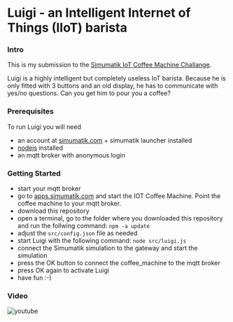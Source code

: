 # Luigi - an Intelligent Internet of Things (IIoT) barista

### Intro
This is my submission to the [Simumatik IoT Coffee Machine Challange](https://academy.simumatik.com/iot-challenge/). 

Luigi is a highly intelligent but completely useless IoT barista. Because he is only fitted with 3 buttons and an old display, he has to communicate with yes/no questions. Can you get him to pour you a coffee?

### Prerequisites
To run Luigi you will need
* an account at [simumatik.com](https://simumatik.com/) + simumatik launcher installed
* [nodejs](https://nodejs.org/) installed
* an mqtt broker with anonymous login


### Getting Started
* start your mqtt broker
* go to [apps.simumatik.com](https://apps.simumatik.com) and start the IOT Coffee Machine. Point the coffee machine to your mqtt broker.
* download this repository
* open a terminal, go to the folder where you downloaded this repository and run the follwing command: `npm -a update`
* adjust the `src/config.json` file as needed
* start Luigi with the following command: `node src/luigi.js`
* connect the Simumatik simulation to the gateway and start the simulation
* press the OK button to connect the coffee_machine to the mqtt broker
* press OK again to activate Luigi
* have fun :-)

### Video
![youtube](https://imgyoutu.com/vi/xcjudPhLdfc/0.jpg)
